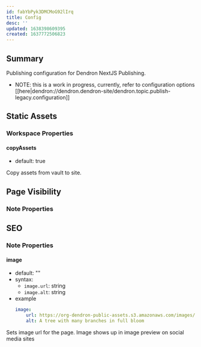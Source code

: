 ```yaml
---
id: fabYbPyk3DMCMoG92lIrq
title: Config
desc: ''
updated: 1638398609395
created: 1637772506823
---
```


## Summary

Publishing configuration for Dendron NextJS Publishing.

- NOTE: this is a work in progress, currently, refer to configuration options [[here|dendron://dendron.dendron-site/dendron.topic.publish-legacy.configuration]]

<!-- ## General

### Note Properties

#### permalink
- default: ""

Override URL for the note -->

## Static Assets

### Workspace Properties

#### copyAssets

- default: true

Copy assets from vault to site.

## Page Visibility

### Note Properties


## SEO

### Note Properties

#### image
- default: ""
- syntax: 
    - `image.url`: string
    - `image.alt`: string
- example
    ```yml
    image:
        url: https://org-dendron-public-assets.s3.amazonaws.com/images/blog-mobile-editor-header.png
        alt: A tree with many branches in full bloom
    ```
Sets image url for the page. Image shows up in image preview on social media sites


